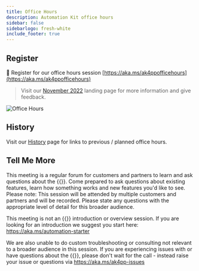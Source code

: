 ```yaml
---
title: Office Hours
description: Automation Kit office hours
sidebar: false
sidebarlogo: fresh-white
include_footer: true
---
```


## Register

<g-emoji class="g-emoji" alias="calendar" fallback-src="https://github.githubassets.com/images/icons/emoji/unicode/1f4c6.png">📆</g-emoji> Register for our office hours session [https://aka.ms/ak4ppofficehours](https://aka.ms/ak4ppofficehours)

> Visit our [November 2022](/office-hours/november-2022) landing page for more information and give feedback.

![Office Hours](/images/office-hours.png)

## History

Visit our [History](/office-hours/history) page for links to previous / planned office hours.

## Tell Me More

This meeting is a regular forum for customers and partners to learn and ask questions about the {{<product-name>}}. Come prepared to ask questions about existing features, learn how something works and new features you'd like to see. Please note: This session will be attended by multiple customers and partners and will be recorded. Please state any questions with the appropriate level of detail for this broader audience.

This meeting is not an {{<product-name>}} introduction or overview session. If you are looking for an introduction we suggest you start here: https://aka.ms/automation-starter

We are also unable to do custom troubleshooting or consulting not relevant to a broader audience in this session. If you are experiencing issues with or have questions about the {{<product-name>}}, please don't wait for the call - instead raise your issue or questions via https://aka.ms/ak4pp-issues
